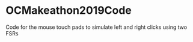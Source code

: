 # OCMakeathon2019Code
Code for the mouse touch pads to simulate left and right clicks using two FSRs 
